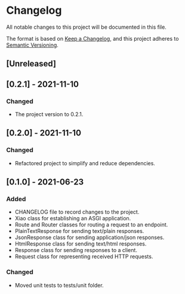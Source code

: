 # Changelog
All notable changes to this project will be documented in this file.

The format is based on [Keep a Changelog](https://keepachangelog.com/en/1.0.0/),
and this project adheres to [Semantic Versioning](https://semver.org/spec/v2.0.0.html).

## [Unreleased]

## [0.2.1] - 2021-11-10
### Changed
- The project version to 0.2.1.

## [0.2.0] - 2021-11-10
### Changed
- Refactored project to simplify and reduce dependencies.

## [0.1.0] - 2021-06-23
### Added
- CHANGELOG file to record changes to the project.
- Xiao class for establishing an ASGI application.
- Route and Router classes for routing a request to an endpoint.
- PlainTextResponse for sending text/plain responses.
- JsonResponse class for sending application/json responses.
- HtmlResponse class for sending text/html responses.
- Response class for sending responses to a client.
- Request class for representing received HTTP requests.

### Changed
- Moved unit tests to tests/unit folder.
